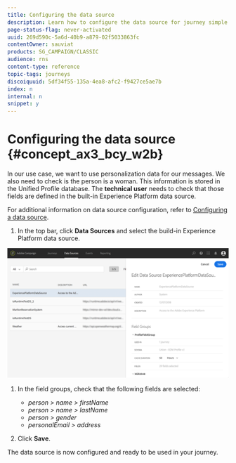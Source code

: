 ```yaml
---
title: Configuring the data source
description: Learn how to configure the data source for journey simple use case
page-status-flag: never-activated
uuid: 269d590c-5a6d-40b9-a879-02f5033863fc
contentOwner: sauviat
products: SG_CAMPAIGN/CLASSIC
audience: rns
content-type: reference
topic-tags: journeys
discoiquuid: 5df34f55-135a-4ea8-afc2-f9427ce5ae7b
index: n
internal: n
snippet: y
---
```


# Configuring the data source {#concept_ax3_bcy_w2b}

In our use case, we want to use personalization data for our messages. We also need to check is the person is a woman. This information is stored in the Unified Profile database. The **technical user** needs to check that those fields are defined in the built-in Experience Platform data source.

For additional information on data source configuration, refer to [Configuring a data source](../datasource/ds.md#concept_s1s_dqt_52b). 

1. In the top bar, click **Data Sources** and select the build-in Experience Platform data source.

![](../assets/journey23.png)

1. In the field groups, check that the following fields are selected:

    * _person > name > firstName_
    * _person > name > lastName_
    * _person > gender_
    * _personalEmail > address_

1. Click **Save**.

The data source is now configured and ready to be used in your journey.
